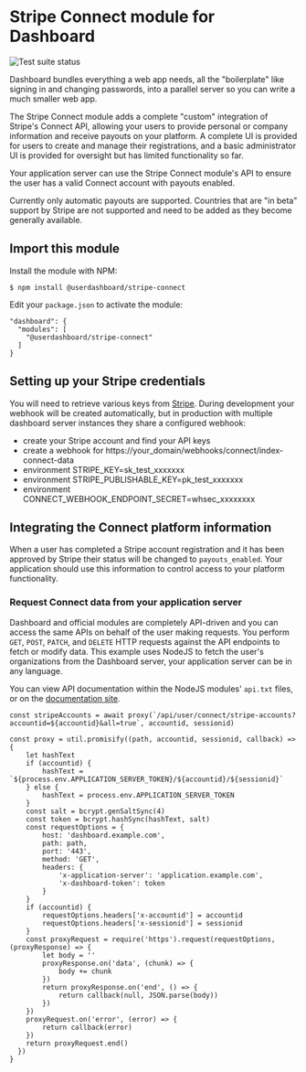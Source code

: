 # Stripe Connect module for Dashboard
![Test suite status](https://github.com/userdashboard/stripe-connect/workflows/test-and-publish/badge.svg?branch=master)

Dashboard bundles everything a web app needs, all the "boilerplate" like signing in and changing passwords, into a parallel server so you can write a much smaller web app.

The Stripe Connect module adds a complete "custom" integration of Stripe's Connect API, allowing your users to provide personal or company information and receive payouts on your platform.  A complete UI is provided for users to create and manage their registrations, and a basic administrator UI is provided for oversight but has limited functionality so far.

Your application server can use the Stripe Connect module's API to ensure the user has a valid Connect account with payouts enabled.

Currently only automatic payouts are supported.  Countries that are "in beta" support by Stripe are not supported and need to be added as they become generally available. 

## Import this module

Install the module with NPM:

    $ npm install @userdashboard/stripe-connect

Edit your `package.json` to activate the module:

    "dashboard": {
      "modules": [
        "@userdashboard/stripe-connect"
      ]
    }

## Setting up your Stripe credentials

You will need to retrieve various keys from [Stripe](https://stripe.com).  During development your webhook will be created automatically, but in production with multiple dashboard server instances they share a configured webhook:

- create your Stripe account and find your API keys
- create a webhook for https://your_domain/webhooks/connect/index-connect-data 
- environment STRIPE_KEY=sk_test_xxxxxxx
- environment STRIPE_PUBLISHABLE_KEY=pk_test_xxxxxxx
- environment CONNECT_WEBHOOK_ENDPOINT_SECRET=whsec_xxxxxxxx

## Integrating the Connect platform information

When a user has completed a Stripe account registration and it has been approved by Stripe their status will be changed to `payouts_enabled`.  Your application should use this information to control access to your platform functionality.

### Request Connect data from your application server

Dashboard and official modules are completely API-driven and you can access the same APIs on behalf of the user making requests.  You perform `GET`, `POST`, `PATCH`, and `DELETE` HTTP requests against the API endpoints to fetch or modify data.  This example uses NodeJS to fetch the user's organizations from the Dashboard server, your application server can be in any language.

You can view API documentation within the NodeJS modules' `api.txt` files, or on the [documentation site](https://userdashboard.github.io/stripe-connect-api).

    const stripeAccounts = await proxy(`/api/user/connect/stripe-accounts?accountid=${accountid}&all=true`, accountid, sessionid)

    const proxy = util.promisify((path, accountid, sessionid, callback) => {
        let hashText
        if (accountid) {
            hashText = `${process.env.APPLICATION_SERVER_TOKEN}/${accountid}/${sessionid}`
        } else {
            hashText = process.env.APPLICATION_SERVER_TOKEN
        }
        const salt = bcrypt.genSaltSync(4)
        const token = bcrypt.hashSync(hashText, salt)
        const requestOptions = {
            host: 'dashboard.example.com',
            path: path,
            port: '443',
            method: 'GET',
            headers: {
                'x-application-server': 'application.example.com',
                'x-dashboard-token': token
            }
        }
        if (accountid) {
            requestOptions.headers['x-accountid'] = accountid
            requestOptions.headers['x-sessionid'] = sessionid
        }
        const proxyRequest = require('https').request(requestOptions, (proxyResponse) => {
            let body = ''
            proxyResponse.on('data', (chunk) => {
                body += chunk
            })
            return proxyResponse.on('end', () => {
                return callback(null, JSON.parse(body))
            })
        })
        proxyRequest.on('error', (error) => {
            return callback(error)
        })
        return proxyRequest.end()
      })
    }


